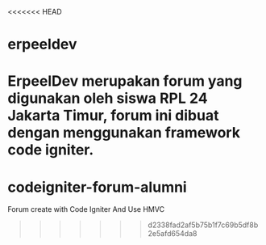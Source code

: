 <<<<<<< HEAD
# erpeeldev
ErpeelDev merupakan forum yang digunakan oleh siswa RPL 24 Jakarta Timur, forum ini dibuat dengan menggunakan framework code igniter.
=======
# codeigniter-forum-alumni
Forum create with Code Igniter And Use HMVC
>>>>>>> d2338fad2af5b75b1f7c69b5df8b2e5afd654da8
